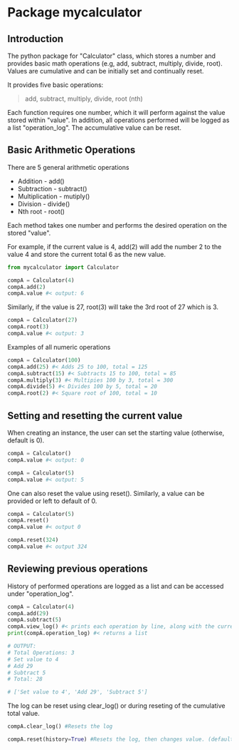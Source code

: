 # Package mycalculator 

## Introduction

The python package for "Calculator" class, which stores a number and provides basic math operations (e.g, add, subtract, multiply, divide, root). Values are cumulative and can be initially set and continually reset.

It provides five basic operations: 
> add, subtract, multiply, divide, root (nth)

Each function requires one number, which it will perform against the value stored within "value". In addition, all operations performed will be logged as a list "operation_log". The accumulative value can be reset.


## Basic Arithmetic Operations

There are 5 general arithmetic operations

- Addition - add()
- Subtraction - subtract()
- Multiplication - mutiply()
- Division - divide()
- Nth root - root()

Each method takes one number and performs the desired operation on the stored "value". 


For example, if the current value is 4, add(2) will add the number 2 to the value 4 and store the current total 6 as the new value. 

```python
from mycalculator import Calculator

compA = Calculator(4)
compA.add(2)
compA.value #< output: 6
```

Similarly, if the value is 27, root(3) will take the 3rd root of 27 which is 3.

```python
compA = Calculator(27)
compA.root(3)
compA.value #< output: 3
```

Examples of all numeric operations
```python
compA = Calculator(100)
compA.add(25) #< Adds 25 to 100, total = 125
compA.subtract(15) #< Subtracts 15 to 100, total = 85
compA.multiply(3) #< Multipies 100 by 3, total = 300
compA.divide(5) #< Divides 100 by 5, total = 20
compA.root(2) #< Square root of 100, total = 10

```


## Setting and resetting the current value

When creating an instance, the user can set the starting value (otherwise, default is 0).

```python
compA = Calculator()
compA.value #< output: 0

compA = Calculator(5)
compA.value #< output: 5
```

One can also reset the value using reset(). Similarly, a value can be provided or left to default of 0.

```python
compA = Calculator(5)
compA.reset()
compA.value #< output 0

compA.reset(324)
compA.value #< output 324
```

## Reviewing previous operations

History of performed operations are logged as a list and can be accessed under "operation_log".

```python
compA = Calculator(4)
compA.add(29)
compA.subtract(5)
compA.view_log() #< prints each operation by line, along with the current total
print(compA.operation_log) #< returns a list

# OUTPUT:
# Total Operations: 3
# Set value to 4
# Add 29
# Subtract 5
# Total: 28

# ['Set value to 4', 'Add 29', 'Subtract 5']

```

The log can be reset using clear_log() or during reseting of the cumulative total value.

```python
compA.clear_log() #Resets the log

compA.reset(history=True) #Resets the log, then changes value. (default is false)
```
